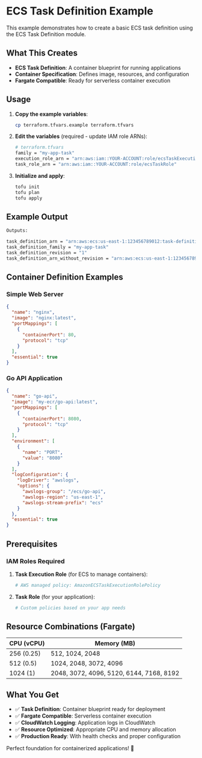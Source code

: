 # ECS Task Definition Example

This example demonstrates how to create a basic ECS task definition using the ECS Task Definition module.

## What This Creates

- **ECS Task Definition**: A container blueprint for running applications
- **Container Specification**: Defines image, resources, and configuration
- **Fargate Compatible**: Ready for serverless container execution

## Usage

1. **Copy the example variables**:
   ```bash
   cp terraform.tfvars.example terraform.tfvars
   ```

2. **Edit the variables** (required - update IAM role ARNs):
   ```bash
   # terraform.tfvars
   family = "my-app-task"
   execution_role_arn = "arn:aws:iam::YOUR-ACCOUNT:role/ecsTaskExecutionRole"
   task_role_arn = "arn:aws:iam::YOUR-ACCOUNT:role/ecsTaskRole"
   ```

3. **Initialize and apply**:
   ```bash
   tofu init
   tofu plan
   tofu apply
   ```

## Example Output

```bash
Outputs:

task_definition_arn = "arn:aws:ecs:us-east-1:123456789012:task-definition/my-app-task:1"
task_definition_family = "my-app-task"
task_definition_revision = "1"
task_definition_arn_without_revision = "arn:aws:ecs:us-east-1:123456789012:task-definition/my-app-task"
```

## Container Definition Examples

### Simple Web Server
```json
{
  "name": "nginx",
  "image": "nginx:latest",
  "portMappings": [
    {
      "containerPort": 80,
      "protocol": "tcp"
    }
  ],
  "essential": true
}
```

### Go API Application
```json
{
  "name": "go-api",
  "image": "my-ecr/go-api:latest",
  "portMappings": [
    {
      "containerPort": 8080,
      "protocol": "tcp"
    }
  ],
  "environment": [
    {
      "name": "PORT",
      "value": "8080"
    }
  ],
  "logConfiguration": {
    "logDriver": "awslogs",
    "options": {
      "awslogs-group": "/ecs/go-api",
      "awslogs-region": "us-east-1",
      "awslogs-stream-prefix": "ecs"
    }
  },
  "essential": true
}
```

## Prerequisites

### IAM Roles Required

1. **Task Execution Role** (for ECS to manage containers):
   ```bash
   # AWS managed policy: AmazonECSTaskExecutionRolePolicy
   ```

2. **Task Role** (for your application):
   ```bash
   # Custom policies based on your app needs
   ```

## Resource Combinations (Fargate)

| CPU (vCPU) | Memory (MB) |
|------------|-------------|
| 256 (0.25) | 512, 1024, 2048 |
| 512 (0.5)  | 1024, 2048, 3072, 4096 |
| 1024 (1)   | 2048, 3072, 4096, 5120, 6144, 7168, 8192 |

## What You Get

- ✅ **Task Definition**: Container blueprint ready for deployment
- ✅ **Fargate Compatible**: Serverless container execution
- ✅ **CloudWatch Logging**: Application logs in CloudWatch
- ✅ **Resource Optimized**: Appropriate CPU and memory allocation
- ✅ **Production Ready**: With health checks and proper configuration

Perfect foundation for containerized applications! 🐳
